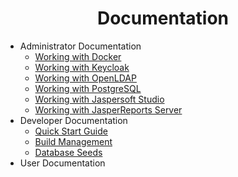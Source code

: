 <h1 align="center">Documentation</h1>

* Administrator Documentation
  * [Working with Docker](./administrator/docker.md)
  * [Working with Keycloak](./administrator/keycloak.md)   
  * [Working with OpenLDAP](./administrator/openldap.md)  
  * [Working with PostgreSQL](./administrator/postgres.md)  
  * [Working with Jaspersoft Studio](./administrator/jaspersoft-studio.md)  
  * [Working with JasperReports Server](./administrator/jasperreports-server.md)  
* Developer Documentation
  * [Quick Start Guide](./developer/quick-start-guide.md)
  * [Build Management](./developer/build-management.md)
  * [Database Seeds](./developer/database-seeds.md)
* User Documentation
